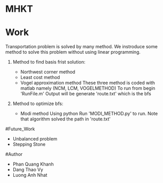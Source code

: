 # MHKT

# Work
Transportation problem is solved by many method. We instroduce some method to solve this problem without using linear programming.
1) Method to find basis frist solution:
	+ Northwest corner method
	+ Least cost method
	+ Vogel approximation method
These three method is coded with matlab namely (NCM, LCM, VOGELMETHOD)
To run from begin 'RunFile.m'
Output will be generate 'route.txt' which is the bfs

2) Method to optimize bfs:
	+ Modi method
Using python
Run 'MODI_METHOD.py' to run. Note that algorithm solved the path in 'route.txt'

#Future_Work 
+ Unbalanced problem
+ Stepping Stone

#Author
+ Phan Quang Khanh
+ Dang Thao Vy
+ Luong Anh Nhat

